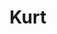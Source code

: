 ---
title: Kurt
image: kurt.png
link: https://kurt--interactive.vercel.app/
description: >-
    Kurt Interactive est une expérience narrative et interactive dans laquelle vous incarnez Kurt, un enfant de 6 ans qui veut créer et devenir un artiste, mais sa mère ne voit pas les choses de cette manière et lui fait comprendre qu'il ne sera jamais un artiste. À vous de lui montrer le contraire !"
mention: >-
    Pour un meilleur confort et expérience de visite, l'expérience a été conçue pour une navigation sur ordinateur (et non mobile).
release: 29/03/2021
locked: false
---